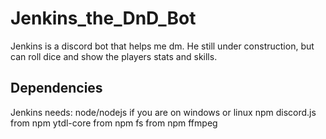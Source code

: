 # Jenkins_the_DnD_Bot
Jenkins is a discord bot that helps me dm. He still under construction, but can roll dice and show the players stats and skills.
## Dependencies
Jenkins needs:
 node/nodejs if you are on windows or linux
 npm
 discord.js from npm
 ytdl-core from npm
 fs from npm
 ffmpeg
